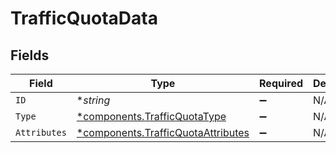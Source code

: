 # TrafficQuotaData


## Fields

| Field                                                                                   | Type                                                                                    | Required                                                                                | Description                                                                             |
| --------------------------------------------------------------------------------------- | --------------------------------------------------------------------------------------- | --------------------------------------------------------------------------------------- | --------------------------------------------------------------------------------------- |
| `ID`                                                                                    | **string*                                                                               | :heavy_minus_sign:                                                                      | N/A                                                                                     |
| `Type`                                                                                  | [*components.TrafficQuotaType](../../models/components/trafficquotatype.md)             | :heavy_minus_sign:                                                                      | N/A                                                                                     |
| `Attributes`                                                                            | [*components.TrafficQuotaAttributes](../../models/components/trafficquotaattributes.md) | :heavy_minus_sign:                                                                      | N/A                                                                                     |